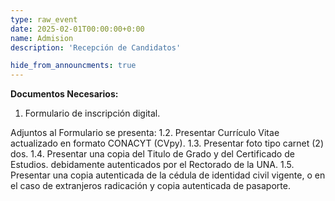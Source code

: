```yaml
---
type: raw_event
date: 2025-02-01T00:00:00+0:00
name: Admision
description: 'Recepción de Candidatos'

hide_from_announcments: true
---
```

**Documentos Necesarios:**
1. Formulario de inscripción digital.

Adjuntos al Formulario se presenta:
1.2. Presentar Currículo Vitae actualizado en formato CONACYT (CVpy).
1.3. Presentar foto tipo carnet (2) dos.
1.4. Presentar una copia del Titulo de Grado y del Certificado de Estudios.
debidamente autenticados por el Rectorado de la UNA.
1.5. Presentar una copia autenticada de la cédula de identidad civil vigente, o en el
caso de extranjeros radicación y copia autenticada de pasaporte.
